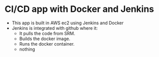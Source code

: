 # CI/CD app with Docker and Jenkins

- This app is built in AWS ec2 using Jenkins and Docker
- Jenkins is integrated with github where it:
    - It pulls the code from SRM.
    - Builds the docker image.
    - Runs the docker container.
    - nothing
    
